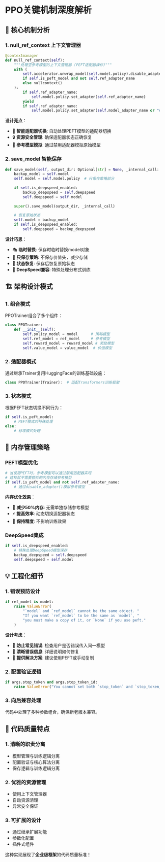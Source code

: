 # PPO关键机制深度解析

## 🔧 核心机制分析

### 1. **null_ref_context 上下文管理器**

```python
@contextmanager
def null_ref_context(self):
    """处理空参考模型的上下文管理器 (PEFT适配器操作)"""
    with (
        self.accelerator.unwrap_model(self.model.policy).disable_adapter()
        if self.is_peft_model and not self.ref_adapter_name
        else nullcontext()
    ):
        if self.ref_adapter_name:
            self.model.policy.set_adapter(self.ref_adapter_name)
        yield
        if self.ref_adapter_name:
            self.model.policy.set_adapter(self.model_adapter_name or "default")
```

**设计亮点**：
- 🎯 **智能适配器切换**: 自动处理PEFT模型的适配器切换
- 🔒 **资源安全管理**: 确保适配器状态正确恢复
- 🧠 **参考模型模拟**: 通过禁用适配器模拟原始模型

### 2. **save_model 智能保存**

```python
def save_model(self, output_dir: Optional[str] = None, _internal_call: bool = False):
    backup_model = self.model
    self.model = self.model.policy  # 只保存策略部分
    
    if self.is_deepspeed_enabled:
        backup_deepspeed = self.deepspeed
        self.deepspeed = self.model
    
    super().save_model(output_dir, _internal_call)
    
    # 恢复原始状态
    self.model = backup_model
    if self.is_deepspeed_enabled:
        self.deepspeed = backup_deepspeed
```

**设计巧思**：
- 🎭 **临时替换**: 保存时临时替换model对象
- 💾 **只保存策略**: 不保存价值头，减少存储
- 🔄 **状态恢复**: 保存后恢复原始状态
- 🚀 **DeepSpeed兼容**: 特殊处理分布式训练

## 🏗️ 架构设计模式

### 1. **组合模式**
PPOTrainer组合了多个组件：
```python
class PPOTrainer:
    def __init__(self):
        self.policy_model = model      # 策略模型
        self.ref_model = ref_model     # 参考模型  
        self.reward_model = reward_model # 奖励模型
        self.value_model = value_model  # 价值模型
```

### 2. **适配器模式**
通过继承Trainer复用HuggingFace的训练基础设施：
```python
class PPOTrainer(Trainer):  # 适配Transformers训练框架
```

### 3. **状态模式**
根据PEFT状态切换不同行为：
```python
if self.is_peft_model:
    # PEFT模式的特殊处理
else:
    # 标准模式处理
```

## 🧠 内存管理策略

### PEFT模型优化
```python
# 当使用PEFT时，参考模型可以通过禁用适配器实现
# 这样就不需要额外的内存存储参考模型
if self.is_peft_model and not self.ref_adapter_name:
    # 通过disable_adapter()模拟参考模型
```

**内存优化效果**：
- 💾 **减少50%内存**: 无需单独存储参考模型
- ⚡ **提高效率**: 动态切换适配器状态
- 🎯 **保持精度**: 不影响训练效果

### DeepSpeed集成
```python
if self.is_deepspeed_enabled:
    # 特殊处理DeepSpeed模型保存
    backup_deepspeed = self.deepspeed
    self.deepspeed = self.model
```

## 💡 工程化细节

### 1. **错误预防设计**
```python
if ref_model is model:
    raise ValueError(
        "`model` and `ref_model` cannot be the same object. "
        "If you want `ref_model` to be the same as `model`, "
        "you must make a copy of it, or `None` if you use peft."
    )
```

**设计考虑**：
- 🚨 **防止常见错误**: 检查用户是否错误传入同一模型
- 📖 **清晰错误信息**: 详细说明如何修复
- 🎯 **提供解决方案**: 建议使用PEFT或手动复制

### 2. **配置验证逻辑**
```python
if args.stop_token and args.stop_token_id:
    raise ValueError("You cannot set both `stop_token` and `stop_token_id`.")
```

### 3. **向后兼容处理**
代码中处理了多种参数组合，确保新老版本兼容。

## 🎨 代码质量特点

### 1. **清晰的职责分离**
- 模型管理与训练逻辑分离
- 配置验证与核心算法分离
- 保存逻辑与训练逻辑分离

### 2. **优雅的资源管理**
- 使用上下文管理器
- 自动资源清理
- 异常安全保证

### 3. **可扩展的设计**
- 通过继承扩展功能
- 参数化配置
- 插件式组件

这种实现展现了**企业级框架**的代码质量标准！